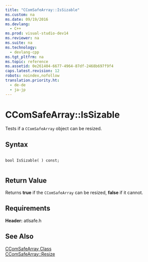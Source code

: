 ```yaml
---
title: "CComSafeArray::IsSizable"
ms.custom: na
ms.date: 09/19/2016
ms.devlang: 
  - C++
ms.prod: visual-studio-dev14
ms.reviewer: na
ms.suite: na
ms.technology: 
  - devlang-cpp
ms.tgt_pltfrm: na
ms.topic: reference
ms.assetid: 0e261404-6677-4964-87df-2468b697f9f4
caps.latest.revision: 12
robots: noindex,nofollow
translation.priority.ht: 
  - de-de
  - ja-jp
---
```

# CComSafeArray::IsSizable
Tests if a `CComSafeArray` object can be resized.  
  
## Syntax  
  
```  
  
bool IsSizable( ) const;  
  
```  
  
## Return Value  
 Returns **true** if the `CComSafeArray` can be resized, **false** if it cannot.  
  
## Requirements  
 **Header:** atlsafe.h  
  
## See Also  
 [CComSafeArray Class](../vs140/CComSafeArray-Class.md)   
 [CComSafeArray::Resize](../vs140/CComSafeArray--Resize.md)
